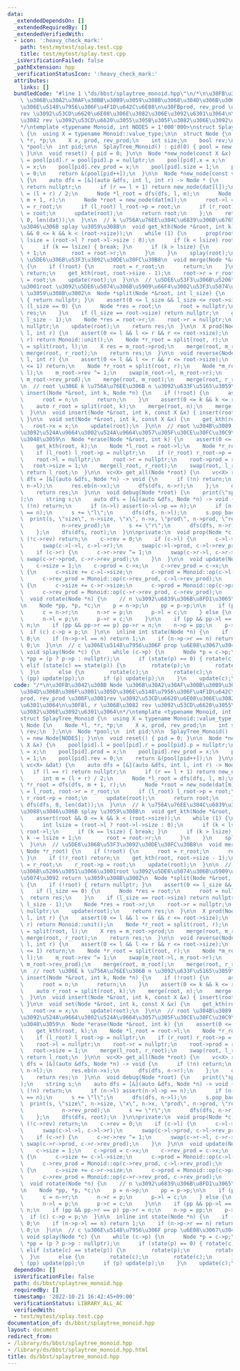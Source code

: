 ```yaml
---
data:
  _extendedDependsOn: []
  _extendedRequiredBy: []
  _extendedVerifiedWith:
  - icon: ':heavy_check_mark:'
    path: test/mytest/splay.test.cpp
    title: test/mytest/splay.test.cpp
  _isVerificationFailed: false
  _pathExtension: hpp
  _verificationStatusIcon: ':heavy_check_mark:'
  attributes:
    links: []
  bundledCode: "#line 1 \"ds/bbst/splaytree_monoid.hpp\"\n/*\n\u30FB\u3042\u308B Node\
    \ \u306B\u30A2\u30AF\u30BB\u30B9\u3059\u308B\u3068\u304D\u306B\u306F\u3001\u305D\
    \u306E\u5148\u7956\u306F\u4F1D\u642C\u6E08\n\u30FBprod, rev_prod \u306F\u3001\
    rev \u3092\u53CD\u6620\u6E08\u306E\u3082\u306E\u3092\u6301\u3064\n\u30FBl, r \u306B\
    \u3082 rev \u3092\u53CD\u6620\u3055\u305B\u305F\u3082\u306E\u3092\u6301\u3064\n\
    */\ntemplate <typename Monoid, int NODES = 1'000'000>\nstruct SplayTree_Monoid\
    \ {\n  using X = typename Monoid::value_type;\n\n  struct Node {\n    Node *l,\
    \ *r, *p;\n    X x, prod, rev_prod;\n    int size;\n    bool rev;\n  };\n\n  Node\
    \ *pool;\n  int pid;\n\n  SplayTree_Monoid() : pid(0) { pool = new Node[NODES];\
    \ }\n\n  void reset() { pid = 0; }\n\n  Node *new_node(const X &x) {\n    pool[pid].l\
    \ = pool[pid].r = pool[pid].p = nullptr;\n    pool[pid].x = x;\n    pool[pid].prod\
    \ = x;\n    pool[pid].rev_prod = x;\n    pool[pid].size = 1;\n    pool[pid].rev\
    \ = 0;\n    return &(pool[pid++]);\n  }\n\n  Node *new_node(const vc<X> &dat)\
    \ {\n    auto dfs = [&](auto &dfs, int l, int r) -> Node * {\n      if (l == r)\
    \ return nullptr;\n      if (r == l + 1) return new_node(dat[l]);\n      int m\
    \ = (l + r) / 2;\n      Node *l_root = dfs(dfs, l, m);\n      Node *r_root = dfs(dfs,\
    \ m + 1, r);\n      Node *root = new_node(dat[m]);\n      root->l = l_root, root->r\
    \ = r_root;\n      if (l_root) l_root->p = root;\n      if (r_root) r_root->p\
    \ = root;\n      update(root);\n      return root;\n    };\n    return dfs(dfs,\
    \ 0, len(dat));\n  }\n\n  // k \u756A\u76EE\u304C\u6839\u306B\u6765\u308B\u3088\
    \u3046\u306B splay \u3059\u308B\n  void get_kth(Node *&root, int k) {\n    assert(root\
    \ && 0 <= k && k < (root->size));\n    while (1) {\n      prop(root);\n      int\
    \ lsize = (root->l ? root->l->size : 0);\n      if (k < lsize) root = root->l;\n\
    \      if (k == lsize) { break; }\n      if (k > lsize) {\n        k -= lsize\
    \ + 1;\n        root = root->r;\n      }\n    }\n    splay(root);\n  }\n\n  //\
    \ \u5DE6\u306B\u53F3\u3092\u30DE\u30FC\u30B8\n  void merge(Node *&root, Node *r_root)\
    \ {\n    if (!root) {\n      root = r_root;\n      return;\n    }\n    if (!r_root)\
    \ return;\n    get_kth(root, root->size - 1);\n    root->r = r_root;\n    r_root->p\
    \ = root;\n    update(root);\n  }\n\n  // \u5DE6\u53F3\u306B\u5206\u3051\u3066\
    \u3001root \u3092\u5DE6\u5074\u306B\u5909\u66F4\u3002\u53F3\u5074\u3092 return\
    \ \u3059\u308B\u3002\n  Node *split(Node *&root, int l_size) {\n    if (!root)\
    \ { return nullptr; }\n    assert(0 <= l_size && l_size <= root->size);\n    if\
    \ (l_size == 0) {\n      Node *res = root;\n      root = nullptr;\n      return\
    \ res;\n    }\n    if (l_size == root->size) return nullptr;\n    get_kth(root,\
    \ l_size - 1);\n    Node *res = root->r;\n    root->r = nullptr;\n    res->p =\
    \ nullptr;\n    update(root);\n    return res;\n  }\n\n  X prod(Node *&root, int\
    \ l, int r) {\n    assert(0 <= l && l <= r && r <= root->size);\n    if (l ==\
    \ r) return Monoid::unit();\n    Node *r_root = split(root, r);\n    Node *m_root\
    \ = split(root, l);\n    X res = m_root->prod;\n    merge(root, m_root);\n   \
    \ merge(root, r_root);\n    return res;\n  }\n\n  void reverse(Node *&root, int\
    \ l, int r) {\n    assert(0 <= l && l <= r && r <= root->size);\n    if (r - l\
    \ <= 1) return;\n    Node *r_root = split(root, r);\n    Node *m_root = split(root,\
    \ l);\n    m_root->rev ^= 1;\n    swap(m_root->l, m_root->r);\n    swap(m_root->prod,\
    \ m_root->rev_prod);\n    merge(root, m_root);\n    merge(root, r_root);\n  }\n\
    \n  // root \u306E k \u756A\u76EE\u306B n \u3092\u633F\u5165\u3059\u308B\n  void\
    \ insert(Node *&root, int k, Node *n) {\n    if (!root) {\n      assert(k == 0);\n\
    \      root = n;\n      return;\n    }\n    assert(0 <= k && k <= root->size);\n\
    \    auto r_root = split(root, k);\n    merge(root, n);\n    merge(root, r_root);\n\
    \  }\n\n  void insert(Node *&root, int k, const X &x) { insert(root, k, new_node(x));\
    \ }\n\n  void set(Node *&root, int k, const X &x) {\n    get_kth(root, k);\n \
    \   root->x = x;\n    update(root);\n  }\n\n  // root \u304B\u3089 k \u756A\u76EE\
    \u3092\u524A\u9664\u3002\u524A\u9664\u3057\u305F\u30CE\u30FC\u30C9\u3092\u304B\
    \u3048\u3059\n  Node *erase(Node *&root, int k) {\n    assert(0 <= k && k < root->size);\n\
    \    get_kth(root, k);\n    Node *l_root = root->l;\n    Node *r_root = root->r;\n\
    \    if (l_root) l_root->p = nullptr;\n    if (r_root) r_root->p = nullptr;\n\
    \    root->l = nullptr;\n    root->r = nullptr;\n    root->prod = root->x;\n \
    \   root->size = 1;\n    merge(l_root, r_root);\n    swap(root, l_root);\n   \
    \ return l_root;\n  }\n\n  vc<X> get_all(Node *root) {\n    vc<X> res;\n    auto\
    \ dfs = [&](auto &dfs, Node *n) -> void {\n      if (!n) return;\n      dfs(dfs,\
    \ n->l);\n      res.eb(n->x);\n      dfs(dfs, n->r);\n    };\n    dfs(dfs, root);\n\
    \    return res;\n  }\n\n  void debug(Node *root) {\n    print(\"splay tree\"\
    );\n    string s;\n    auto dfs = [&](auto &dfs, Node *n) -> void {\n      if\
    \ (!n) return;\n      if (n->l) assert(n->l->p == n);\n      if (n->r) assert(n->r->p\
    \ == n);\n      s += \"l\";\n      dfs(dfs, n->l);\n      s.pop_back();\n    \
    \  print(s, \"size\", n->size, \"x\", n->x, \"prod\", n->prod, \"rev_prod\",\n\
    \            n->rev_prod);\n      s += \"r\";\n      dfs(dfs, n->r);\n      s.pop_back();\n\
    \    };\n    dfs(dfs, root);\n  }\n\nprivate:\n  void prop(Node *c) {\n    if\
    \ (!c->rev) return;\n    c->rev = 0;\n    if (c->l) {\n      c->l->rev ^= 1;\n\
    \      swap(c->l->l, c->l->r);\n      swap(c->l->prod, c->l->rev_prod);\n    }\n\
    \    if (c->r) {\n      c->r->rev ^= 1;\n      swap(c->r->l, c->r->r);\n     \
    \ swap(c->r->prod, c->r->rev_prod);\n    }\n  }\n\n  void update(Node *c) {\n\
    \    c->size = 1;\n    c->prod = c->x;\n    c->rev_prod = c->x;\n    if (c->l)\
    \ {\n      c->size += c->l->size;\n      c->prod = Monoid::op(c->l->prod, c->prod);\n\
    \      c->rev_prod = Monoid::op(c->rev_prod, c->l->rev_prod);\n    }\n    if (c->r)\
    \ {\n      c->size += c->r->size;\n      c->prod = Monoid::op(c->prod, c->r->prod);\n\
    \      c->rev_prod = Monoid::op(c->r->rev_prod, c->rev_prod);\n    }\n  }\n\n\
    \  void rotate(Node *n) {\n    // n \u3092\u6839\u306B\u8FD1\u3065\u3051\u308B\
    \n    Node *pp, *p, *c;\n    p = n->p;\n    pp = p->p;\n\n    if (p->l == n) {\n\
    \      c = n->r;\n      n->r = p;\n      p->l = c;\n    } else {\n      c = n->l;\n\
    \      n->l = p;\n      p->r = c;\n    }\n\n    if (pp && pp->l == p) pp->l =\
    \ n;\n    if (pp && pp->r == p) pp->r = n;\n    n->p = pp;\n    p->p = n;\n  \
    \  if (c) c->p = p;\n  }\n\n  inline int state(Node *n) {\n    if (!n->p) return\
    \ 0;\n    if (n->p->l == n) return 1;\n    if (n->p->r == n) return -1;\n    return\
    \ 0;\n  }\n\n  // c \u306E\u5148\u7956\u306F prop \u6E08\u3067\u3042\u308B\n \
    \ void splay(Node *c) {\n    while (c->p) {\n      Node *p = c->p;\n      Node\
    \ *pp = (p ? p->p : nullptr);\n      if (state(p) == 0) { rotate(c); }\n     \
    \ elif (state(c) == state(p)) {\n        rotate(p);\n        rotate(c);\n    \
    \  }\n      else {\n        rotate(c);\n        rotate(c);\n      }\n      if\
    \ (pp) update(pp);\n      if (p) update(p);\n    }\n    update(c);\n  }\n};\n"
  code: "/*\n\u30FB\u3042\u308B Node \u306B\u30A2\u30AF\u30BB\u30B9\u3059\u308B\u3068\
    \u304D\u306B\u306F\u3001\u305D\u306E\u5148\u7956\u306F\u4F1D\u642C\u6E08\n\u30FB\
    prod, rev_prod \u306F\u3001rev \u3092\u53CD\u6620\u6E08\u306E\u3082\u306E\u3092\
    \u6301\u3064\n\u30FBl, r \u306B\u3082 rev \u3092\u53CD\u6620\u3055\u305B\u305F\
    \u3082\u306E\u3092\u6301\u3064\n*/\ntemplate <typename Monoid, int NODES = 1'000'000>\n\
    struct SplayTree_Monoid {\n  using X = typename Monoid::value_type;\n\n  struct\
    \ Node {\n    Node *l, *r, *p;\n    X x, prod, rev_prod;\n    int size;\n    bool\
    \ rev;\n  };\n\n  Node *pool;\n  int pid;\n\n  SplayTree_Monoid() : pid(0) { pool\
    \ = new Node[NODES]; }\n\n  void reset() { pid = 0; }\n\n  Node *new_node(const\
    \ X &x) {\n    pool[pid].l = pool[pid].r = pool[pid].p = nullptr;\n    pool[pid].x\
    \ = x;\n    pool[pid].prod = x;\n    pool[pid].rev_prod = x;\n    pool[pid].size\
    \ = 1;\n    pool[pid].rev = 0;\n    return &(pool[pid++]);\n  }\n\n  Node *new_node(const\
    \ vc<X> &dat) {\n    auto dfs = [&](auto &dfs, int l, int r) -> Node * {\n   \
    \   if (l == r) return nullptr;\n      if (r == l + 1) return new_node(dat[l]);\n\
    \      int m = (l + r) / 2;\n      Node *l_root = dfs(dfs, l, m);\n      Node\
    \ *r_root = dfs(dfs, m + 1, r);\n      Node *root = new_node(dat[m]);\n      root->l\
    \ = l_root, root->r = r_root;\n      if (l_root) l_root->p = root;\n      if (r_root)\
    \ r_root->p = root;\n      update(root);\n      return root;\n    };\n    return\
    \ dfs(dfs, 0, len(dat));\n  }\n\n  // k \u756A\u76EE\u304C\u6839\u306B\u6765\u308B\
    \u3088\u3046\u306B splay \u3059\u308B\n  void get_kth(Node *&root, int k) {\n\
    \    assert(root && 0 <= k && k < (root->size));\n    while (1) {\n      prop(root);\n\
    \      int lsize = (root->l ? root->l->size : 0);\n      if (k < lsize) root =\
    \ root->l;\n      if (k == lsize) { break; }\n      if (k > lsize) {\n       \
    \ k -= lsize + 1;\n        root = root->r;\n      }\n    }\n    splay(root);\n\
    \  }\n\n  // \u5DE6\u306B\u53F3\u3092\u30DE\u30FC\u30B8\n  void merge(Node *&root,\
    \ Node *r_root) {\n    if (!root) {\n      root = r_root;\n      return;\n   \
    \ }\n    if (!r_root) return;\n    get_kth(root, root->size - 1);\n    root->r\
    \ = r_root;\n    r_root->p = root;\n    update(root);\n  }\n\n  // \u5DE6\u53F3\
    \u306B\u5206\u3051\u3066\u3001root \u3092\u5DE6\u5074\u306B\u5909\u66F4\u3002\u53F3\
    \u5074\u3092 return \u3059\u308B\u3002\n  Node *split(Node *&root, int l_size)\
    \ {\n    if (!root) { return nullptr; }\n    assert(0 <= l_size && l_size <= root->size);\n\
    \    if (l_size == 0) {\n      Node *res = root;\n      root = nullptr;\n    \
    \  return res;\n    }\n    if (l_size == root->size) return nullptr;\n    get_kth(root,\
    \ l_size - 1);\n    Node *res = root->r;\n    root->r = nullptr;\n    res->p =\
    \ nullptr;\n    update(root);\n    return res;\n  }\n\n  X prod(Node *&root, int\
    \ l, int r) {\n    assert(0 <= l && l <= r && r <= root->size);\n    if (l ==\
    \ r) return Monoid::unit();\n    Node *r_root = split(root, r);\n    Node *m_root\
    \ = split(root, l);\n    X res = m_root->prod;\n    merge(root, m_root);\n   \
    \ merge(root, r_root);\n    return res;\n  }\n\n  void reverse(Node *&root, int\
    \ l, int r) {\n    assert(0 <= l && l <= r && r <= root->size);\n    if (r - l\
    \ <= 1) return;\n    Node *r_root = split(root, r);\n    Node *m_root = split(root,\
    \ l);\n    m_root->rev ^= 1;\n    swap(m_root->l, m_root->r);\n    swap(m_root->prod,\
    \ m_root->rev_prod);\n    merge(root, m_root);\n    merge(root, r_root);\n  }\n\
    \n  // root \u306E k \u756A\u76EE\u306B n \u3092\u633F\u5165\u3059\u308B\n  void\
    \ insert(Node *&root, int k, Node *n) {\n    if (!root) {\n      assert(k == 0);\n\
    \      root = n;\n      return;\n    }\n    assert(0 <= k && k <= root->size);\n\
    \    auto r_root = split(root, k);\n    merge(root, n);\n    merge(root, r_root);\n\
    \  }\n\n  void insert(Node *&root, int k, const X &x) { insert(root, k, new_node(x));\
    \ }\n\n  void set(Node *&root, int k, const X &x) {\n    get_kth(root, k);\n \
    \   root->x = x;\n    update(root);\n  }\n\n  // root \u304B\u3089 k \u756A\u76EE\
    \u3092\u524A\u9664\u3002\u524A\u9664\u3057\u305F\u30CE\u30FC\u30C9\u3092\u304B\
    \u3048\u3059\n  Node *erase(Node *&root, int k) {\n    assert(0 <= k && k < root->size);\n\
    \    get_kth(root, k);\n    Node *l_root = root->l;\n    Node *r_root = root->r;\n\
    \    if (l_root) l_root->p = nullptr;\n    if (r_root) r_root->p = nullptr;\n\
    \    root->l = nullptr;\n    root->r = nullptr;\n    root->prod = root->x;\n \
    \   root->size = 1;\n    merge(l_root, r_root);\n    swap(root, l_root);\n   \
    \ return l_root;\n  }\n\n  vc<X> get_all(Node *root) {\n    vc<X> res;\n    auto\
    \ dfs = [&](auto &dfs, Node *n) -> void {\n      if (!n) return;\n      dfs(dfs,\
    \ n->l);\n      res.eb(n->x);\n      dfs(dfs, n->r);\n    };\n    dfs(dfs, root);\n\
    \    return res;\n  }\n\n  void debug(Node *root) {\n    print(\"splay tree\"\
    );\n    string s;\n    auto dfs = [&](auto &dfs, Node *n) -> void {\n      if\
    \ (!n) return;\n      if (n->l) assert(n->l->p == n);\n      if (n->r) assert(n->r->p\
    \ == n);\n      s += \"l\";\n      dfs(dfs, n->l);\n      s.pop_back();\n    \
    \  print(s, \"size\", n->size, \"x\", n->x, \"prod\", n->prod, \"rev_prod\",\n\
    \            n->rev_prod);\n      s += \"r\";\n      dfs(dfs, n->r);\n      s.pop_back();\n\
    \    };\n    dfs(dfs, root);\n  }\n\nprivate:\n  void prop(Node *c) {\n    if\
    \ (!c->rev) return;\n    c->rev = 0;\n    if (c->l) {\n      c->l->rev ^= 1;\n\
    \      swap(c->l->l, c->l->r);\n      swap(c->l->prod, c->l->rev_prod);\n    }\n\
    \    if (c->r) {\n      c->r->rev ^= 1;\n      swap(c->r->l, c->r->r);\n     \
    \ swap(c->r->prod, c->r->rev_prod);\n    }\n  }\n\n  void update(Node *c) {\n\
    \    c->size = 1;\n    c->prod = c->x;\n    c->rev_prod = c->x;\n    if (c->l)\
    \ {\n      c->size += c->l->size;\n      c->prod = Monoid::op(c->l->prod, c->prod);\n\
    \      c->rev_prod = Monoid::op(c->rev_prod, c->l->rev_prod);\n    }\n    if (c->r)\
    \ {\n      c->size += c->r->size;\n      c->prod = Monoid::op(c->prod, c->r->prod);\n\
    \      c->rev_prod = Monoid::op(c->r->rev_prod, c->rev_prod);\n    }\n  }\n\n\
    \  void rotate(Node *n) {\n    // n \u3092\u6839\u306B\u8FD1\u3065\u3051\u308B\
    \n    Node *pp, *p, *c;\n    p = n->p;\n    pp = p->p;\n\n    if (p->l == n) {\n\
    \      c = n->r;\n      n->r = p;\n      p->l = c;\n    } else {\n      c = n->l;\n\
    \      n->l = p;\n      p->r = c;\n    }\n\n    if (pp && pp->l == p) pp->l =\
    \ n;\n    if (pp && pp->r == p) pp->r = n;\n    n->p = pp;\n    p->p = n;\n  \
    \  if (c) c->p = p;\n  }\n\n  inline int state(Node *n) {\n    if (!n->p) return\
    \ 0;\n    if (n->p->l == n) return 1;\n    if (n->p->r == n) return -1;\n    return\
    \ 0;\n  }\n\n  // c \u306E\u5148\u7956\u306F prop \u6E08\u3067\u3042\u308B\n \
    \ void splay(Node *c) {\n    while (c->p) {\n      Node *p = c->p;\n      Node\
    \ *pp = (p ? p->p : nullptr);\n      if (state(p) == 0) { rotate(c); }\n     \
    \ elif (state(c) == state(p)) {\n        rotate(p);\n        rotate(c);\n    \
    \  }\n      else {\n        rotate(c);\n        rotate(c);\n      }\n      if\
    \ (pp) update(pp);\n      if (p) update(p);\n    }\n    update(c);\n  }\n};"
  dependsOn: []
  isVerificationFile: false
  path: ds/bbst/splaytree_monoid.hpp
  requiredBy: []
  timestamp: '2022-10-21 16:42:45+09:00'
  verificationStatus: LIBRARY_ALL_AC
  verifiedWith:
  - test/mytest/splay.test.cpp
documentation_of: ds/bbst/splaytree_monoid.hpp
layout: document
redirect_from:
- /library/ds/bbst/splaytree_monoid.hpp
- /library/ds/bbst/splaytree_monoid.hpp.html
title: ds/bbst/splaytree_monoid.hpp
---
```

